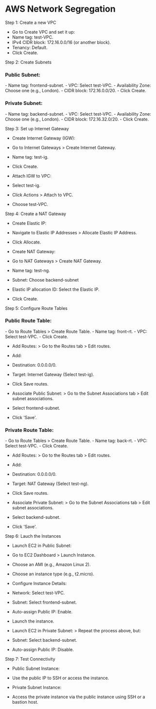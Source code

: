 <h1> AWS Network Segregation </h1>

Step 1: Create a new VPC

- Go to Create VPC and set it up: 
- Name tag: test-VPC.
- IPv4 CIDR block: 172.16.0.0/16 (or another block).
- Tenancy: Default.
- Click Create.

Step 2: Create Subnets

<h3> Public Subnet: </h3>
- Name tag: frontend-subnet.
- VPC: Select test-VPC.
- Availability Zone: Choose one (e.g., London).
- CIDR block: 172.16.0.0/20.
- Click Create.

<h3> Private Subnet: </h3>
- Name tag: backend-subnet.
- VPC: Select test-VPC.
- Availability Zone: Choose one (e.g., London).
- CIDR block: 172.16.32.0/20.
- Click Create.


Step 3: Set up Internet Gateway

- Create Internet Gateway (IGW):
- Go to Internet Gateways > Create Internet Gateway.
- Name tag: test-ig.
- Click Create.

- Attach IGW to VPC:
- Select test-ig.
- Click Actions > Attach to VPC.
- Choose test-VPC.

Step 4: Create a NAT Gateway

- Create Elastic IP:
- Navigate to Elastic IP Addresses > Allocate Elastic IP Address.
- Click Allocate.

- Create NAT Gateway:
- Go to NAT Gateways > Create NAT Gateway.
- Name tag: test-ng.
- Subnet: Choose backend-subnet
- Elastic IP allocation ID: Select the Elastic IP.
- Click Create.

Step 5: Configure Route Tables

<h3> Public Route Table: </h3>
- Go to Route Tables > Create Route Table.
- Name tag: front-rt.
- VPC: Select test-VPC.
- Click Create.

- Add Routes: > Go to the Routes tab > Edit routes.
- Add:
- Destination: 0.0.0.0/0.
- Target: Internet Gateway (Select test-ig).
- Click Save routes.

- Associate Public Subnet: > Go to the Subnet Associations tab > Edit subnet associations.
- Select frontend-subnet.
- Click 'Save'.

<h3> Private Route Table: </h3>
- Go to Route Tables > Create Route Table.
- Name tag: back-rt.
- VPC: Select test-VPC.
- Click Create.

- Add Routes: > Go to the Routes tab > Edit routes.
- Add:
- Destination: 0.0.0.0/0.
- Target: NAT Gateway (Select test-ng).
- Click Save routes.

- Associate Private Subnet: > Go to the Subnet Associations tab > Edit subnet associations.
- Select backend-subnet.
- Click 'Save'.

Step 6: Lauch the Instances

- Launch EC2 in Public Subnet:
- Go to EC2 Dashboard > Launch Instance.
- Choose an AMI (e.g., Amazon Linux 2).
- Choose an instance type (e.g., t2.micro).

- Configure Instance Details:
- Network: Select test-VPC.
- Subnet: Select frontend-subnet.
- Auto-assign Public IP: Enable.
- Launch the instance.

- Launch EC2 in Private Subnet: > Repeat the process above, but:
- Subnet: Select backend-subnet.
- Auto-assign Public IP: Disable.

Step 7: Test Connectivity

- Public Subnet Instance:
- Use the public IP to SSH or access the instance.

- Private Subnet Instance:
- Access the private instance via the public instance using SSH or a bastion host.